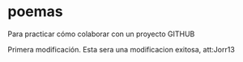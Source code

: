 # poemas
Para practicar cómo colaborar con un proyecto GITHUB

Primera modificación.
Esta sera una modificacion exitosa, att:Jorr13

